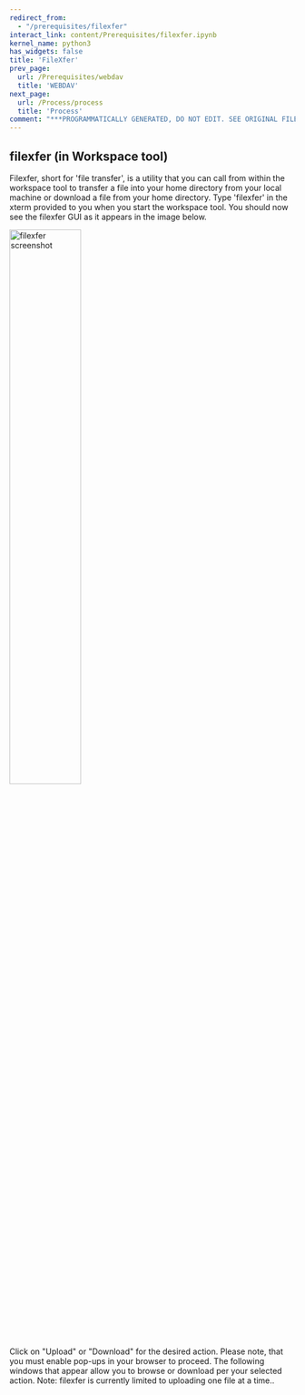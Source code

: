 ```yaml
---
redirect_from:
  - "/prerequisites/filexfer"
interact_link: content/Prerequisites/filexfer.ipynb
kernel_name: python3
has_widgets: false
title: 'FileXfer'
prev_page:
  url: /Prerequisites/webdav
  title: 'WEBDAV'
next_page:
  url: /Process/process
  title: 'Process'
comment: "***PROGRAMMATICALLY GENERATED, DO NOT EDIT. SEE ORIGINAL FILES IN /content***"
---
```


<h2>filexfer (in Workspace tool)</h2>

<div class="doc-content" data-id="7934">
<p>Filexfer, short for &#39;file transfer&#39;, is a utility that you can call from within the workspace tool to transfer a file into your home directory from your local machine or download a file from your home directory. Type &#39;filexfer&#39; in the xterm provided to you when you start the workspace tool. You should now see the filexfer GUI as it appears in the image below.</p>

<p><img alt="filexfer screenshot" src="https://help.hubzero.org/app/site/media/images/documentation/2.2.0/filexfer.png" style="width: 50%; height: 50%;" /></p>

<p>Click on &quot;Upload&quot; or &quot;Download&quot; for the desired action. Please note, that you must enable pop-ups in your browser to proceed. The following windows that appear allow you to browse or download per your selected action. Note: filexfer is currently limited to uploading one file at a time..</p>
</div>


